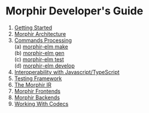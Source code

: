 # Morphir Developer's Guide

1. [Getting Started](#)
2. [Morphir Architecture](#)
3. [Commands Processing](#) <br />
   (a) [morphir-elm make](#) <br />
   (b) [morphir-elm gen](#) <br />
   (c) [morphir-elm test](#) <br />
   (d) [morphir-elm develop](#) <br />
4. [Interoperability with Javascript/TypeScript](#)
5. [Testing Framework](#)
6. [The Morphir IR](#)
7. [Morphir Frontends](#)
8. [Morphir Backends](#)
7. [Working With Codecs](#)